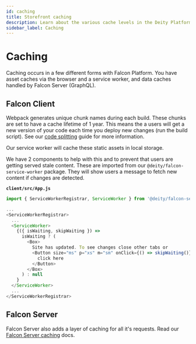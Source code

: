 ```yaml
---
id: caching
title: Storefront caching
description: Learn about the various cache levels in the Deity Platform.
sidebar_label: Caching
---
```


# Caching

Caching occurs in a few different forms with Falcon Platform. You have asset caches via the browser and a service worker, and data caches handled by Falcon Server (GraphQL).

## Falcon Client

Webpack generates unique chunk names during each build. These chunks are set to have a cache lifetime of 1 year. This means the a users will get a new version of your code each time you deploy new changes (run the build script). See our [code splitting](/storefront/code-splitting) guide for more information.

Our service worker will cache these static assets in local storage.

We have 2 components to help with this and to prevent that users are getting served stale content. These are imported from our `@deity/falcon-service-worker` package. They will show users a message to fetch new content if changes are detected.

**`client/src/App.js`**

```js
import { ServiceWorkerRegistrar, ServiceWorker } from '@deity/falcon-service-worker';

...
<ServiceWorkerRegistrar>
  ...
  <ServiceWorker>
    {({ isWaiting, skipWaiting }) =>
      isWaiting ? (
        <Box>
          Site has updated. To see changes close other tabs or
          <Button size="ms" p="xs" m="sm" onClick={() => skipWaiting()}>
            click here
          </Button>
        </Box>
      ) : null
    }
  </ServiceWorker>
  ...
</ServiceWorkerRegistrar>
```

## Falcon Server

Falcon Server also adds a layer of caching for all it's requests. Read our [Falcon Server caching](/docs/composer/caching) docs.

